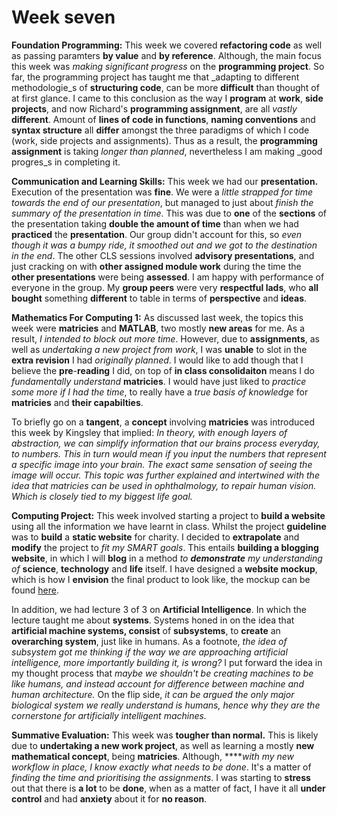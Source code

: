 # Week seven

**Foundation Programming:** This week we covered **refactoring code** as well as passing paramters **by value** and **by reference**. Although, the main focus this week was _making significant progress_ on the **programming project**. So far, the programming project has taught me that _adapting to different methodologie_s of **structuring code**, can be more **difficult** than thought of at first glance. I came to this conclusion as the way I **program** at **work**, **side projects**, and now Richard's **programming assignment**, are all _vastly_ **different**. Amount of **lines of code in functions**, **naming conventions** and **syntax structure** all **differ** amongst the three paradigms of which I code \(work, side projects and assignments\). Thus as a result, the **programming assignment** is taking _longer than planned_, nevertheless I am making _good progres_s in completing it.

**Communication and Learning Skills:** This week we had our **presentation.** Execution of the presentation was **fine**. We were a _little strapped for time towards the end of our presentation_, but managed to just about _finish the summary of the presentation in time_. This was due to **one** of the **sections** of the presentation taking **double the amount of time** than when we had **practiced** the **presentation**. Our group didn't account for this, so _even though it was a bumpy ride, it smoothed out and we got to the destination in the end_. The other CLS sessions involved **advisory presentations**, and just cracking on with **other assigned module work** during the time the **other presentations** were being **assessed**. I am happy with performance of everyone in the group. My **group peers** were very **respectful lads**, who **all bought** something **different** to table in terms of **perspective** and **ideas**.

**Mathematics For Computing 1:** As discussed last week, the topics this week were **matricies** and **MATLAB**, two mostly **new areas** for me. As a result, _I intended to block out more time_. However, due to **assignments**, as well as _undertaking a new project from work_, I was **unable** to slot in the **extra revision** I had _originally planned_. I would like to add though that I believe the **pre**-**reading** I did, on top of **in class consolidaiton** means I do _fundamentally understand_ **matricies**. I would have just liked to _practice some more if I had the time_, to really have a _true basis of knowledge_ for **matricies** and **their capabilties**.

To briefly go on a **tangent**, a **concept** involving **matricies** was introduced this week by Kingsley that implied: _In theory, with enough layers of abstraction, we can simplify information that our brains process everyday, to numbers. This in turn would mean if you input the numbers that represent a specific image into your brain. The exact same sensation of seeing the image will occur. This topic was further explained and intertwined with the idea that matricies can be used in ophthalmology, to repair human vision. Which is closely tied to my biggest life goal._

**Computing Project:** This week involved starting a project to **build a website** using all the information we have learnt in class. Whilst the project **guideline** was to **build** a **static website** for charity. I decided to **extrapolate** and **modify** the project to _fit my SMART goals_. This entails **building a blogging website**, in which I will **blog** in a method _to **demonstrate** my understanding of_ **science**, **technology** and **life** itself. I have designed a **website mockup**, which is how I **envision** the final product to look like, the mockup can be found [here](../../misc/foundation-year-blog-project.md).

In addition, we had lecture 3 of 3 on **Artificial Intelligence**. In which the lecture taught me about **systems**. Systems honed in on the idea that **artificial machine systems, consist** of **subsystems**, to **create** an **overarching system**, just like in humans. As a footnote, _the idea of subsystem got me thinking if the way we are approaching artificial intelligence, more importantly building it, is wrong?_ I put forward the idea in my thought process that _maybe we shouldn't be creating machines to be like humans, and instead account for difference between machine and human architecture._ On the flip side, _it can be argued the only major biological system we really understand is humans, hence why they are the cornerstone for artificially intelligent machines._

**Summative Evaluation:** This week was **tougher than normal.** This is likely due to **undertaking a new work project**, as well as learning a mostly **new mathematical concept**, being **matricies**. Although, ****_with my new workflow in place, I know exactly what needs to be done_. It's a matter of _finding the time and prioritising the assignments_. I was starting to **stress** out that there is **a lot** to be **done**, when as a matter of fact, I have it all **under control** and had **anxiety** about it for **no reason**.

